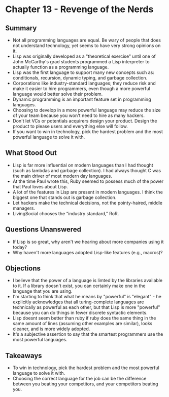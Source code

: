 # Chapter 13 - Revenge of the Nerds

## Summary
  
* Not all programming languages are equal. Be wary of people that does not understand technology, yet seems to have very strong opinions on it.
* Lisp was originally developed as a "theoretical exercise" until one of John McCarthy's grad students programmed a Lisp interpreter to actually function as a programming language.
* Lisp was the first language to support many new concepts such as: conditionals, recursion, dynamic typing, and garbage collection.
* Corporations like industry-standard languages; they reduce risk and make it easier to hire programmers, even though a more powerful language would better solve their problem.
* Dynamic programming is an important feature set in programming languages.
* Choosing to develop in a more powerful language may reduce the size of your team because you won't need to hire as many hackers.
* Don't let VCs or potentials acquirers design your product. Design the product to please users and everything else will follow.
* If you want to win in technology, pick the hardest problem and the most powerful language to solve it with.

## What Stood Out

* Lisp is far more influential on modern languages than I had thought (such as lambdas and garbage collection). I had always thought C was the main driver of most modern day languages.
* At the time Paul wrote this, Ruby seemed to possess much of the power that Paul loves about Lisp.
* A lot of the features in Lisp are present in modern languages. I think the biggest one that stands out is garbage collection.
* Let hackers make the technical decisions, not the pointy-haired, middle managers.
* LivingSocial chooses the “industry standard,” RoR.

## Questions Unanswered

* If Lisp is so great, why aren't we hearing about more companies using it today?
* Why haven't more languages adopted Lisp-like features (e.g., macros)?

## Objections

* I believe that the power of a language is limted by the libraries available to it. If a library doesn't exist, you can certainly make one in the language that you are using.
* I'm starting to think that what he means by "powerful" is "elegant" - he explicitly acknowledges that all turing-complete languages are technically as powerful as each other, but that Lisp is more "powerful" because you can do things in fewer discrete syntactic elements.
* Lisp doesnt seem better than ruby if ruby does the same thing in the same amount of lines (assuming other examples are similar), looks cleaner, and is more widely adopted.
* It's a subjective assertion to say that the smartest programmers use the most powerful languages.

## Takeaways

* To win in technology, pick the hardest problem and the most powerful language to solve it with.
* Choosing the correct language for the job can be the difference between you beating your competitors, and your competitors beating you.
